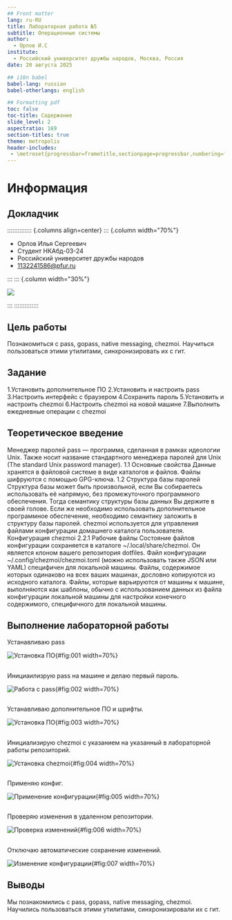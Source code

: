 ```yaml
---
## Front matter
lang: ru-RU
title: Лабораторная работа №5
subtitle: Операционные системы
author:
  - Орлов И.С
institute:
  - Российский университет дружбы народов, Москва, Россия
date: 20 августа 2025

## i18n babel
babel-lang: russian
babel-otherlangs: english

## Formatting pdf
toc: false
toc-title: Содержание
slide_level: 2
aspectratio: 169
section-titles: true
theme: metropolis
header-includes:
 - \metroset{progressbar=frametitle,sectionpage=progressbar,numbering=fraction}
---
```


# Информация

## Докладчик

:::::::::::::: {.columns align=center}
::: {.column width="70%"}

  * Орлов Илья Сергеевич
  * Студент НКАбд-03-24
  * Российский университет дружбы народов
  * [1132241586@pfur.ru](mailto:1132241586@pfur.ru)

:::
::: {.column width="30%"}

![](./image/orlov.jpg)

:::
::::::::::::::

## Цель работы

Познакомиться с pass, gopass, native messaging, chezmoi. Научиться пользоваться этими утилитами, синхронизировать их с гит.

## Задание

1.Установить дополнительное ПО
2.Установить и настроить pass
3.Настроить интерфейс с браузером
4.Сохранить пароль
5.Установить и настроить chezmoi
6.Настроить chezmoi на новой машине
7.Выполнить ежедневные операции с chezmoi

## Теоретическое введение


Менеджер паролей pass — программа, сделанная в рамках идеологии Unix. Также носит название стандартного менеджера паролей для Unix (The standard Unix password manager).
1.1 Основные свойства
    Данные хранятся в файловой системе в виде каталогов и файлов.
    Файлы шифруются с помощью GPG-ключа.
1.2 Структура базы паролей
    Структура базы может быть произвольной, если Вы собираетесь использовать её напрямую, без промежуточного программного обеспечения. Тогда семантику структуры базы данных Вы держите в своей голове.
    Если же необходимо использовать дополнительное программное обеспечение, необходимо семантику заложить в структуру базы паролей.
chezmoi используется для управления файлами конфигурации домашнего каталога пользователя. 
Конфигурация chezmoi
    2.2.1 Рабочие файлы
    Состояние файлов конфигурации сохраняется в каталоге ~/.local/share/chezmoi. Он является клоном вашего репозитория dotfiles.
    Файл конфигурации ~/.config/chezmoi/chezmoi.toml (можно использовать также JSON или YAML) специфичен для локальной машины.
    Файлы, содержимое которых одинаково на всех ваших машинах, дословно копируются из исходного каталога.
    Файлы, которые варьируются от машины к машине, выполняются как шаблоны, обычно с использованием данных из файла конфигурации локальной машины для настройки конечного содержимого, специфичного для локальной машины.

## Выполнение лабораторной работы

Устанавливаю pass

![Установка ПО](image/1.png){#fig:001 width=70%}

##

Инициаилизрую pass на машине и делаю первый пароль.

![Работа с pass](image/2.png){#fig:002 width=70%}

##

Устанавливаю дополнительное ПО и шрифты.

![Установка ПО](image/3.png){#fig:003 width=70%}

##

Инициализирую chezmoi с указанием на указанный в лабораторной работы репозиторий.

![Установка chezmoi](image/4.png){#fig:004 width=70%}

##

Применяю конфиг.

![Применение конфигурации](image/5.png){#fig:005 width=70%}

##

Проверяю изменения в удаленном репозитории.

![Проверка изменений](image/6.png){#fig:006 width=70%}

##

Отключаю автоматические сохранение изменений.

![Изменение конфигурации](image/7.png){#fig:007 width=70%}


## Выводы

Мы познакомились с pass, gopass, native messaging, chezmoi. Научились пользоваться этими утилитами, синхронизировали их с гит.
